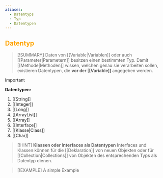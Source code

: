 ```yaml
---
aliases:
  - Datentyps
  - Typ
  - Datentypen
---
```

## <font color = "orange">Datentyp</font>

>[!SUMMARY]
>Daten von [[Variable|Variablen]] oder auch [[Parameter|Parametern]] besitzen einen bestimmten Typ. Damit [[Methode|Methoden]] wissen, welchen genau sie verarbeiten sollen, existieren Datentypen, die **vor der [[Variable]]** angegeben werden.

>[!IMPORTANT]
>**Datentypen:**
>1. [[String]]
>2. [[Integer]]
>3. [[Long]]
>4. [[ArrayList]]
>5. [[Array]]
>6. [[Interface]]
>7. [[Klasse|Class]]
>8. [[Char]]

>[!HINT]
>**Klassen oder Interfaces als Datentypen**
>Interfaces und Klassen können für die [[Deklaration]] von neuen Objekten oder für [[Collection|Collections]] von Objekten des entsprechenden Typs als Datentyp dienen.

>[!EXAMPLE]
>A simple Example